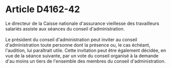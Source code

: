 # Article D4162-42

 

<div align="left">
  Le directeur de la Caisse nationale d'assurance vieillesse des travailleurs salariés assiste aux séances du conseil d'administration. <br /> <br /> Le président du conseil d'administration peut inviter au conseil d'administration toute personne dont la présence ou, le cas échéant, l'audition, lui paraîtrait utile. Cette invitation peut être également décidée, en vue de la séance suivante, par un vote du conseil organisé à la demande d'au moins un tiers de l'ensemble des membres du conseil d'administration. <br /> <br />